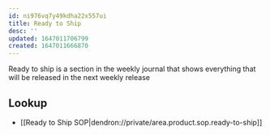 ```yaml
---
id: ni976vq7y49kdha22x557ui
title: Ready to Ship
desc: ''
updated: 1647011706799
created: 1647011666870
---
```


Ready to ship is a section in the weekly journal that shows everything that will be released in the next weekly release

## Lookup
- [[Ready to Ship SOP|dendron://private/area.product.sop.ready-to-ship]]
